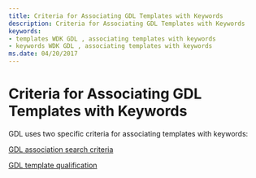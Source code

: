 ```yaml
---
title: Criteria for Associating GDL Templates with Keywords
description: Criteria for Associating GDL Templates with Keywords
keywords:
- templates WDK GDL , associating templates with keywords
- keywords WDK GDL , associating templates with keywords
ms.date: 04/20/2017
---
```


# Criteria for Associating GDL Templates with Keywords


GDL uses two specific criteria for associating templates with keywords:

[GDL association search criteria](gdl-association-search-criteria.md)

[GDL template qualification](gdl-template-qualification.md)

 

 




